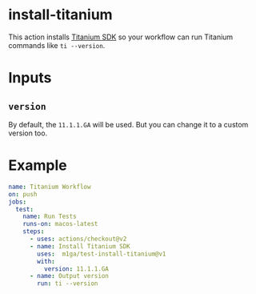 # install-titanium

This action installs [Titanium SDK](https://titaniumsdk.com) so your workflow can run
Titanium commands like `ti --version`.

# Inputs

## `version`

By default, the `11.1.1.GA` will be used. But you can change it to a custom version too.

# Example

```yaml
name: Titanium Workflow
on: push
jobs:
  test:
    name: Run Tests
    runs-on: macos-latest
    steps:
      - uses: actions/checkout@v2
      - name: Install Titanium SDK
        uses:  m1ga/test-install-titanium@v1
        with:
          version: 11.1.1.GA
      - name: Output version
        run: ti --version
```
